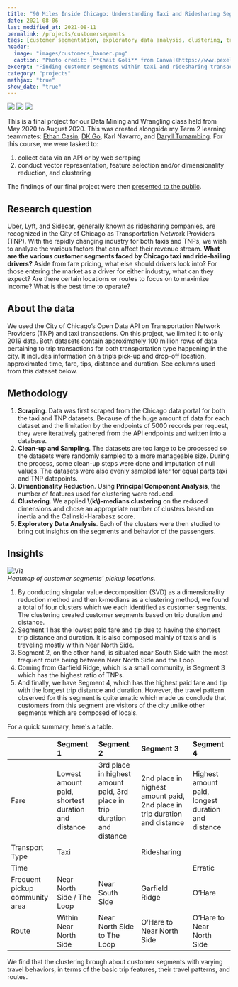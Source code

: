 ```yaml
---
title: "90 Miles Inside Chicago: Understanding Taxi and Ridesharing Segments of Chicago"
date: 2021-08-06
last_modified_at: 2021-08-11
permalink: /projects/customersegments
tags: [customer segmentation, exploratory data analysis, clustering, transportation, principal component analysis, dimensionality reduction]
header:
  image: "images/customers_banner.png"
  caption: "Photo credit: [**Chait Goli** from Canva](https://www.pexels.com/@chaitaastic)"
excerpt: "Finding customer segments within taxi and ridesharing transactions in Chicago."
category: "projects"
mathjax: "true"
show_date: "true"
---
```


[![](https://img.shields.io/badge/Jupyter-View_Notebook-F37626?logo=jupyter)](https://github.com/nkespiritu/dmw-final-project/blob/9667192c7d84199eb87b2cad029c23cd5b0d874b/final-project-report.ipynb)       [![](https://img.shields.io/badge/Github-View_HTML-181717?logo=github)](https://github.com/nkespiritu/dmw-final-project/blob/9667192c7d84199eb87b2cad029c23cd5b0d874b/final-project-report.html) [![](https://img.shields.io/badge/Google_Drive-View_Slides-4285F4?logo=googledrive)](https://drive.google.com/file/d/1IISyFlZUErF1LMbY9-uKI0_6imNDfceq/view?usp=sharing)

This is a final project for our Data Mining and Wrangling class held from May 2020 to August 2020. This was created alongside my Term 2 learning teammates: [Ethan Casin](https://www.linkedin.com/in/ethancasin/), [DK Go](https://www.linkedin.com/in/danielkristoffergo/), Karl Navarro, and [Daryll Tumambing](https://www.linkedin.com/in/daryll-tumambing/).  For this course, we were tasked to:

1. collect data via an API or by web scraping
2. conduct vector representation, feature selection and/or dimensionality reduction, and clustering

The findings of our final project were then [presented to the public](https://fb.me/e/2n61kQPJy). 

## Research question

Uber, Lyft, and Sidecar, generally known as ridesharing companies, are recognized in the City of Chicago as Transportation Network Providers (TNP). With the rapidly changing industry for both taxis and TNPs, we wish to analyze the various factors that can affect their revenue stream. **What are the  various customer segments faced by Chicago taxi and ride-hailing drivers?** Aside from fare pricing, what else should drivers look into? For those entering the market as a driver for either industry, what can they expect? Are there certain locations or routes to focus on to maximize income? What is the best time to operate? 

## About the data

We used the City of Chicago’s Open Data API on Transportation Network Providers (TNP) and taxi transactions. On this project, we limited it to only 2019 data. Both datasets contain approximately 100 million rows of data pertaining to trip transactions for both transportation type happening in the city. It includes information on a trip’s pick-up and drop-off location, approximated time, fare, tips, distance and duration. See columns used from this dataset below.

## Methodology

1. **Scraping**. Data was first scraped from the Chicago data portal for both the taxi and TNP datasets. Because of the huge amount of data for each dataset and the limitation by the endpoints of 5000 records per request, they were iteratively gathered from the API endpoints and written into a database.
2. **Clean-up and Sampling**. The datasets are too large to be processed so the datasets were randomly sampled to a more manageable size. During the process, some clean-up steps were done and imputation of null values. The datasets were also evenly sampled later for equal parts taxi and TNP datapoints.
3. **Dimentionality Reduction**. Using **Principal Component Analysis**, the number of features used for clustering were reduced.
4. **Clustering**. We applied  **\\(k\\)-medians clustering** on the reduced dimensions and chose an appropriate number of clusters based on inertia and the Calinski-Harabasz score.
5. **Exploratory Data Analysis**. Each of the clusters were then studied to bring out insights on the segments and behavior of the passengers.

## Insights

<img src="{{ site.url }}{{ site.baseurl }}/images/customers_viz.png" alt="Viz">\
*Heatmap of customer segments' pickup locations.*

1. By conducting singular value decomposition (SVD) as a dimensionality reduction method and then k-medians as a clustering method, we found a total of four clusters which we each identified as customer segments. The clustering created customer segments based on trip duration and distance.
2. Segment 1 has the lowest paid fare and tip due to having the shortest trip distance and duration. It is also composed mainly of taxis and is traveling mostly within Near North Side. 
3. Segment 2, on the other hand, is situated near South Side with the most frequent route being between Near North Side and the Loop. 
4. Coming from Garfield Ridge, which is a small community, is Segment 3 which has the highest ratio of TNPs. 
5. And finally, we have Segment 4, which has the highest paid fare and tip with the longest trip distance and duration. However, the travel pattern observed for this segment is quite erratic which made us conclude that customers from this segment are visitors of the city unlike other segments which are composed of locals.

For a quick summary, here's a table.

|  | Segment 1 | Segment 2 | Segment 3 | Segment 4 | 
| :- | :- | :- | :- | :- | 
| Fare | Lowest amount paid, shortest duration and distance | 3rd place in highest amount paid, 3rd place in trip duration and distance | 2nd place in highest amount paid, 2nd place in trip duration and distance | Highest amount paid, longest duration and distance | 
| Transport Type | Taxi |  | Ridesharing|  | 
| Time |  |  |  | Erratic | 
| Frequent pickup community area | Near North Side / The Loop | Near South Side | Garfield Ridge | O’Hare | 
| Route | Within Near North Side | Near North Side to The Loop | O’Hare to Near North Side | O’Hare to Near North Side | 
 
We find that the clustering brough about customer segments with varying travel behaviors, in terms of the basic trip features, their travel patterns, and routes. 
